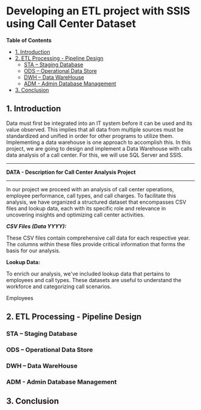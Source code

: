 # Developing an ETL project with SSIS using Call Center Dataset

__Table of Contents__

* [1. Introduction](https://github.com/TetianaShchudla/CallCenterProject/blob/main/README.md#1-introduction)  
* [2. ETL Processing - Pipeline Design](https://github.com/TetianaShchudla/CallCenterProject/blob/main/README.md#2-etl-processing---pipeline-design)
  - [STA – Staging Database](https://github.com/TetianaShchudla/CallCenterProject/blob/main/README.md#sta--staging-database)
  - [ODS – Operational Data Store](https://github.com/TetianaShchudla/CallCenterProject/blob/main/README.md#ods--operational-data-store)
  - [DWH – Data WareHouse](https://github.com/TetianaShchudla/CallCenterProject/blob/main/README.md#dwh--data-warehouse)
  - [ADM - Admin Database Management](https://github.com/TetianaShchudla/CallCenterProject/blob/main/README.md#adm---admin-database-management)
* [3. Conclusion](https://github.com/TetianaShchudla/CallCenterProject/blob/main/README.md#3-conclusion)

## 1. Introduction

Data must first be integrated into an IT system before it can be used and its value observed. This 
implies that all data from multiple sources must be standardized and unified in order for other 
programs to utilize them. Implementing a data warehouse is one approach to accomplish this. 
In this project, we are going to design and implement a Data Warehouse with calls data analysis of a 
call center. For this, we will use SQL Server and SSIS. 

______________________________
__DATA - Description for Call Center Analysis Project__
______________________________

In our project we proceed with an analysis of call center operations, employee performance, call types, 
and call charges. To facilitate this analysis, we have organized a structured dataset that encompasses 
CSV files and lookup data, each with its specific role and relevance in uncovering insights and 
optimizing call center activities. 

___CSV Files (Data YYYY):___

These CSV files contain comprehensive call data for each respective year. The columns within these 
files provide critical information that forms the basis for our analysis. 

__Lookup Data:__

To enrich our analysis, we've included lookup data that pertains to employees and call types. These 
datasets are useful to understand the workforce and categorizing call scenarios. 

Employees 

## 2. ETL Processing - Pipeline Design





### STA – Staging Database





### ODS – Operational Data Store


### DWH – Data WareHouse



### ADM - Admin Database Management





## 3. Conclusion



  
